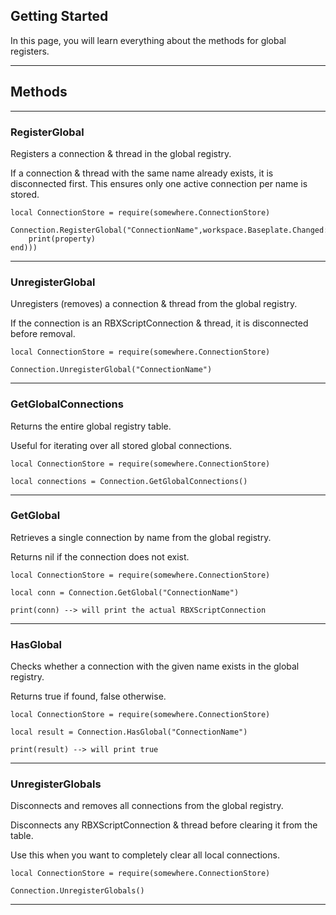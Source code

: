 ﻿## Getting Started

In this page, you will learn everything about the methods for global registers.

----

## Methods

----

### RegisterGlobal

Registers a connection & thread in the global registry.

If a connection & thread with the same name already exists, it is disconnected first.
This ensures only one active connection per name is stored.

```luau linenums="1"
local ConnectionStore = require(somewhere.ConnectionStore)

Connection.RegisterGlobal("ConnectionName",workspace.Baseplate.Changed:Connect(function(property)
    print(property)
end)))
```

----

### UnregisterGlobal

Unregisters (removes) a connection & thread from the global registry.

If the connection is an RBXScriptConnection & thread, it is disconnected before removal.

```luau linenums="1"
local ConnectionStore = require(somewhere.ConnectionStore)

Connection.UnregisterGlobal("ConnectionName")
```

----

### GetGlobalConnections

Returns the entire global registry table.

Useful for iterating over all stored global connections.

```luau linenums="1"
local ConnectionStore = require(somewhere.ConnectionStore)

local connections = Connection.GetGlobalConnections()
```

----

### GetGlobal

Retrieves a single connection by name from the global registry.

Returns nil if the connection does not exist.

```luau linenums="1"
local ConnectionStore = require(somewhere.ConnectionStore)

local conn = Connection.GetGlobal("ConnectionName")

print(conn) --> will print the actual RBXScriptConnection
```

----

### HasGlobal

Checks whether a connection with the given name exists in the global registry.

Returns true if found, false otherwise.

```luau linenums="1"
local ConnectionStore = require(somewhere.ConnectionStore)

local result = Connection.HasGlobal("ConnectionName")

print(result) --> will print true
```

----

### UnregisterGlobals

Disconnects and removes all connections from the global registry.

Disconnects any RBXScriptConnection & thread before clearing it from the table.

Use this when you want to completely clear all local connections.

```luau linenums="1"
local ConnectionStore = require(somewhere.ConnectionStore)

Connection.UnregisterGlobals()
```

----

